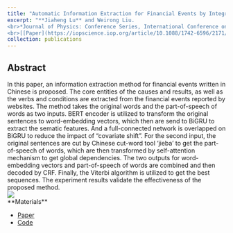 ```yaml
---
title: "Automatic Information Extraction for Financial Events by Integrating BiGRU and Attention Mechanism"
excerpt: "**Jiaheng Lu** and Weirong Liu. 
<br>*Journal of Physics: Conference Series, International Conference on Computer, Big Data and Artificial Intelligence*, 2022
<br>[[Paper](https://iopscience.iop.org/article/10.1088/1742-6596/2171/1/012001)], [[Code](https://github.com/JhengLu/Cause-Effect-Relation-Extraction-from-Text-of-Financial-Events)]"
collection: publications
---
```


<h2>Abstract</h2>
In this paper, an information extraction method for financial events written in Chinese is proposed. The core entities of the causes and results, as well as the verbs and
conditions are extracted from the financial events reported by websites. The method takes the original words and the part-of-speech of words as two inputs. BERT encoder is utilized to
transform the original sentences to word-embedding vectors, which then are send to BiGRU to extract the sematic features. And a full-connected network is overlapped on BiGRU to reduce
the impact of “covariate shift”. For the second input, the original sentences are cut by Chinese cut-word tool ‘jieba’ to get the part-of-speech of words, which are then transformed by
self-attention mechanism to get global dependencies. The two outputs for word-embedding vectors and part-of-speech of words are combined and then decoded by CRF. Finally, the
Viterbi algorithm is utilized to get the best sequences. The experiment results validate the effectiveness of the proposed method.

<br>
<img src='/images/NLP-arch-new.jpg'>

<br>
**Materials**
<ul>
<li><a href="https://iopscience.iop.org/article/10.1088/1742-6596/2171/1/012001">Paper</a></li>
<li><a href="https://github.com/JhengLu/Cause-Effect-Relation-Extraction-from-Text-of-Financial-Events">Code</a></li>
</ul>
